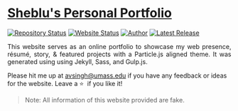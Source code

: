 # <a href="https://people.umass.edu/avsingh" target="_blank">Sheblu's Personal Portfolio</a>

[![Repository Status](https://img.shields.io/badge/Repository%20Status-Maintained-dark%20green.svg)](https://github.com/AVS1508/My-Alternate-Portfolio-Website/)
[![Website Status](https://img.shields.io/badge/Website%20Status-Online-green)](https://people.umass.edu/avsingh)
[![Author](https://img.shields.io/badge/Author-Aditya%20Vikram%20Singh-blue.svg)](https://www.linkedin.com/in/AVS1508/)
[![Latest Release](https://img.shields.io/badge/Latest%20Release-13%20June%202021-yellow.svg)](https://github.com/AVS1508/My-Alternate-Portfolio-Website/commit/master)

 <p align="justify">This website serves as an online portfolio to showcase my web presence, résumé, story, & featured projects with a Particle.js aligned theme. It was generated using using Jekyll, Sass, and Gulp.js.</p>

Please hit me up at avsingh@umass.edu if you have any feedback or ideas for the website. Leave a :star: &nbsp;if you like it!
> Note: All information of this website provided are fake.
